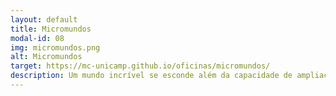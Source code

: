 ```yaml
---
layout: default
title: Micromundos
modal-id: 08
img: micromundos.png
alt: Micromundos
target: https://mc-unicamp.github.io/oficinas/micromundos/
description: Um mundo incrível se esconde além da capacidade de ampliação de nossos olhos. Criaturas, minerais e vegetais esperando para serem descobertos nesse universo diminuto. Embarque conosco na exploração desses micromundos! Faixa etária recomendada: a partir de 8 anos.
---
```

